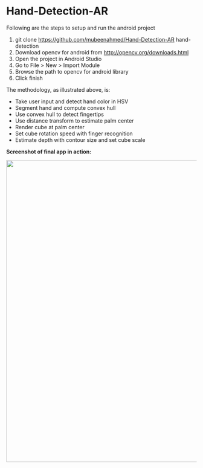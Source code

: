 # Hand-Detection-AR

Following are the steps to setup and run the android project
1)	git clone https://github.com/mubeenahmed/Hand-Detection-AR hand-detection
2)	Download opencv for android from http://opencv.org/downloads.html
3)	Open the project in Android Studio
4)	Go to File > New > Import Module
5)	Browse the path to opencv for android library
6)	Click finish


The methodology, as illustrated above, is:
* Take user input and detect hand color in HSV
* Segment hand and compute convex hull
* Use convex hull to detect fingertips
* Use distance transform to estimate palm center
* Render cube at palm center
* Set cube rotation speed with finger recognition
* Estimate depth with contour size and set cube scale


**Screenshot of final app in action:**

<img src="https://github.com/ad8454/Hand-Detection-AR/blob/master/ar_final.JPG" width="800">
